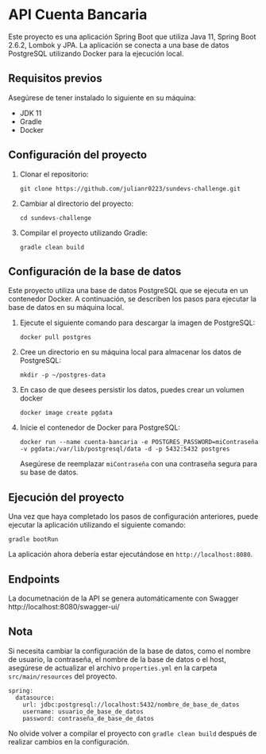 # API Cuenta Bancaria

Este proyecto es una aplicación Spring Boot que utiliza Java 11, Spring Boot 2.6.2, Lombok y JPA. La aplicación se conecta a una base de datos PostgreSQL utilizando Docker para la ejecución local.

## Requisitos previos

Asegúrese de tener instalado lo siguiente en su máquina:

- JDK 11
- Gradle
- Docker

## Configuración del proyecto

1. Clonar el repositorio:

   ```
   git clone https://github.com/julianr0223/sundevs-challenge.git
   ```

2. Cambiar al directorio del proyecto:

   ```
   cd sundevs-challenge
   ```

3. Compilar el proyecto utilizando Gradle:

   ```
   gradle clean build
   ```

## Configuración de la base de datos

Este proyecto utiliza una base de datos PostgreSQL que se ejecuta en un contenedor Docker. A continuación, se describen los pasos para ejecutar la base de datos en su máquina local.

1. Ejecute el siguiente comando para descargar la imagen de PostgreSQL:

   ```
   docker pull postgres
   ```

2. Cree un directorio en su máquina local para almacenar los datos de PostgreSQL:

   ```
   mkdir -p ~/postgres-data
   ```
3. En caso de que desees persistir los datos, puedes crear un volumen docker  

   ```
   docker image create pgdata
   ```

4. Inicie el contenedor de Docker para PostgreSQL:
   ```
   docker run --name cuenta-bancaria -e POSTGRES_PASSWORD=miContraseña -v pgdata:/var/lib/postgresql/data -d -p 5432:5432 postgres
   ```

   Asegúrese de reemplazar `miContraseña` con una contraseña segura para su base de datos.

## Ejecución del proyecto

Una vez que haya completado los pasos de configuración anteriores, puede ejecutar la aplicación utilizando el siguiente comando:

```
gradle bootRun
```

La aplicación ahora debería estar ejecutándose en `http://localhost:8080`.

## Endpoints 
La documetnación de la API se genera automáticamente con Swagger
http://localhost:8080/swagger-ui/

## Nota

Si necesita cambiar la configuración de la base de datos, como el nombre de usuario, la contraseña, el nombre de la base de datos o el host, asegúrese de actualizar el archivo `properties.yml` en la carpeta `src/main/resources` del proyecto.

```
spring:
  datasource:
    url: jdbc:postgresql://localhost:5432/nombre_de_base_de_datos
    username: usuario_de_base_de_datos
    password: contraseña_de_base_de_datos
```

No olvide volver a compilar el proyecto con `gradle clean build` después de realizar cambios en la configuración.